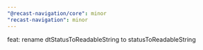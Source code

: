 ```yaml
---
"@recast-navigation/core": minor
"recast-navigation": minor
---
```


feat: rename dtStatusToReadableString to statusToReadableString
